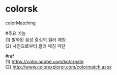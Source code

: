 # colorsk   
colorMatching   

#주요 기능   
(1) 발화된 음성 중심의 컬러 매칭   
(2) 사진으로부터 컬러 매칭 파단   

#ref   
(1) https://color.adobe.com/ko/create   
(2) http://www.colorexplorer.com/colormatch.aspx   
